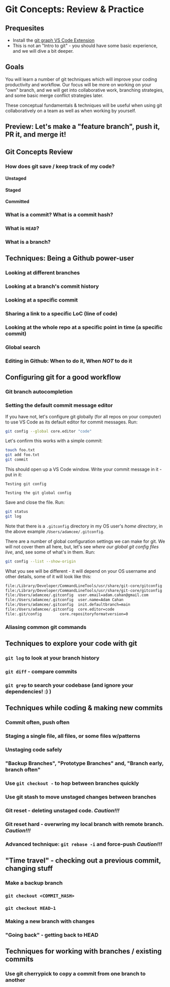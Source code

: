 # Git Concepts: Review & Practice

## Prequesites

- Install the [git graph VS Code Extension](https://marketplace.visualstudio.com/items?itemName=mhutchie.git-graph)
- This is not an "Intro to git" - you should have some basic experience, and we will dive a bit deeper.

## Goals

You will learn a number of git techniques which will improve your coding productivity and workflow. Our focus will be more on working on your "own" branch, and we will get into collaborative work, branching strategies, and some basic merge conflict strategies later.

These conceptual fundamentals & techniques will be useful when using git collaboratively on a team as well as when working by yourself.

## Preview: Let's make a "feature branch", push it, PR it, and merge it!

## Git Concepts Review

### How does git save / keep track of my code?
#### Unstaged
#### Staged
#### Committed

### What is a commit? What is a commit hash?
### What is `HEAD`?
### What is a branch?

## Techniques: Being a Github power-user

### Looking at different branches
### Looking at a branch's commit history
### Looking at a specific commit
### Sharing a link to a specific LoC (line of code)
### Looking at the whole repo at a specific point in time (a specific commit)
### Global search
### Editing in Github: When to do it, When *NOT* to do it

## Configuring git for a good workflow

### Git branch autocompletion
### Setting the default commit message editor

If you have not, let's configure git globally (for all repos on your computer) to use VS Code as its default editor for commit messages. Run:

```bash
git config --global core.editor "code"
```

Let's confirm this works with a simple commit:

```bash
touch foo.txt
git add foo.txt
git commit
```

This should open up a VS Code window. Write your commit message in it - put in it: 

```
Testing git config

Testing the git global config
``` 

Save and close the file. Run:

```bash
git status
git log
```


Note that there is a `.gitconfig` directory in my OS user's *home directory*, in the above example `/Users/adamcee/.gitconfig`.

There are a number of global configuration settings we can make for git. We will not cover them all here, but, let's see *where our global git config files live*, and, see some of what's in them. Run:

```bash
git config --list --show-origin
```

What you see will be different - it will depend on your OS username and other details, some of it will look like this:

```bash
file:/Library/Developer/CommandLineTools/usr/share/git-core/gitconfig   credential.helper=osxkeychain
file:/Library/Developer/CommandLineTools/usr/share/git-core/gitconfig   init.defaultbranch=main
file:/Users/adamcee/.gitconfig  user.email=adam.cahan@gmail.com
file:/Users/adamcee/.gitconfig  user.name=Adam Cahan
file:/Users/adamcee/.gitconfig  init.defaultbranch=main
file:/Users/adamcee/.gitconfig  core.editor=code
file:.git/config        core.repositoryformatversion=0
```



### Aliasing common git commands

## Techniques to explore your code with git
### `git log` to look at your branch history
### `git diff` - compare commits
### `git grep` to search your codebase (and ignore your dependencies! :) )

## Techniques while coding & making new commits

### Commit often, push often

### Staging a single file, all files, or some files w/patterns

### Unstaging code safely

### "Backup Branches", "Prototype Branches" and, "Branch early, branch often"

### Use `git checkout -` to hop between branches quickly

### Use git stash to move unstaged changes between branches

### Git reset - deleting unstaged code. *Caution!!!*

### Git reset hard - overwring my local branch with remote branch. *Caution!!!*

### Advanced technique: `git rebase -i` and force-push *Caution!!!*

## "Time travel" - checking out a previous commit, changing stuff
### Make a backup branch
### `git checkout <COMMIT_HASH>`
### `git checkout HEAD~1`
### Making a new branch with changes
### "Going back" - getting back to HEAD

## Techniques for working with branches / existing commits

### Use git cherrypick to copy a commit from one branch to another
